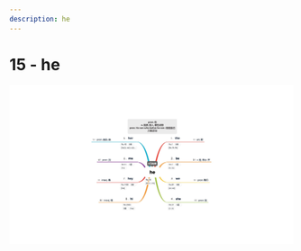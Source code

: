```yaml
---
description: he
---
```


# 15 - he



![Image text](https://raw.githubusercontent.com/rulinma/ai-word/master/images/15-he.jpg)


